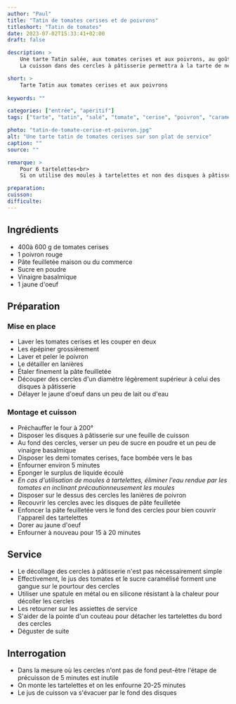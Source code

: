 ```yaml
---
author: "Paul"
title: "Tatin de tomates cerises et de poivrons"
titleshort: "Tatin de tomates"
date: 2023-07-02T15:33:41+02:00
draft: false

description: >
    Une tarte Tatin salée, aux tomates cerises et aux poivrons, au goût caramélisé.<br>
    La cuisson dans des cercles à pâtisserie permettra à la tarte de ne pas être humide et de bien caraméliser.

short: >
    Tarte Tatin aux tomates cerises et aux poivrons
    
keywords: ""

categories: ["entrée", "apéritif"]
tags: ["tarte", "tatin", "salé", "tomate", "cerise", "poivron", "caramel", "vinaigre basalmique", "sucre", "pâte feuilletée", "cercle pâtisserie"]

photo: "tatin-de-tomate-cerise-et-poivron.jpg"
alt: "Une tarte tatin de tomates cerises sur son plat de service"
caption: ""
source: ""

remarque: >
    Pour 6 tartelettes<br>
    Si on utilise des moules à tartelettes et non des disques à pâtisserie, il faudra vider les moules de l'eau de cuisson

preparation: 
cuisson: 
difficulte:
---
```



## Ingrédients
- 400à 600 g de tomates cerises
- 1 poivron rouge
- Pâte feuilletée maison ou du commerce
- Sucre en poudre
- Vinaigre basalmique
- 1 jaune d'oeuf

## Préparation
### Mise en place
- Laver les tomates cerises et les couper en deux
- Les épépiner grossièrement
- Laver et peler le poivron
- Le détailler en lanières
- Étaler finement la pâte feuilletée
- Découper des cercles d'un diamètre légèrement supérieur à celui des disques à pâtisserie
- Délayer le jaune d'oeuf dans un peu de lait ou d'eau
### Montage et cuisson
- Préchauffer le four à 200°
- Disposer les disques à pâtisserie sur une feuille de cuisson
- Au fond des cercles, verser un peu de sucre en poudre et un peu de vinaigre basalmique
- Disposer les demi tomates cerises, face bombée vers le bas
- Enfourner environ 5 minutes
- Éponger le surplus de liquide écoulé
- *En cas d'utilisation de moules à tartelettes, éliminer l'eau rendue par les tomates en inclinant précautionneusement les moules*
- Disposer sur le dessus des cercles les lanières de poivron
- Recouvrir les cercles avec les disques de pâte feuilletée
- Enfoncer la pâte feuilletée vers le fond des cercles pour bien couvrir l'appareil des tartelettes
- Dorer au jaune d'oeuf
- Enfourner à nouveau pour 15 à 20 minutes
## Service
- Le décollage des cercles à pâtisserie n'est pas nécessairement simple
- Effectivement, le jus des tomates et le sucre caramélisé forment une gangue sur le pourtour des cercles
- Utiliser une spatule en métal ou en silicone résistant à la chaleur pour décoller les cercles
- Les retourner sur les assiettes de service
- S'aider de la pointe d'un couteau pour détacher les tartelettes du bord des cercles
- Déguster de suite
## Interrogation
- Dans la mesure où les cercles n'ont pas de fond peut-être l'étape de précuisson de 5 minutes est inutile
- On monte les tartelettes et on les enfourne 20-25 minutes
- Le jus de cuisson va s'évacuer par le fond des disques

